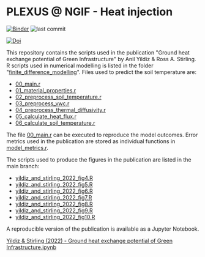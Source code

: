 # PLEXUS @ NGIF - Heat injection

[![Binder](https://mybinder.org/badge_logo.svg)](https://mybinder.org/v2/gh/yildizanil/ngif_heat_injection/HEAD) ![last commit](https://img.shields.io/github/last-commit/yildizanil/ngif_heat_rejection?logoColor=success)

[![Doi](https://img.shields.io/badge/doi-10.1016%2Fj.geothermics.2022.102351-success)](https://doi.org/10.1016/j.geothermics.2022.102351)

This repository contains the scripts used in the publication "Ground heat exchange potential of Green Infrastructure" by Anil Yildiz & Ross A. Stirling. R scripts used in numerical modelling is listed in the folder "[finite_difference_modelling](https://github.com/yildizanil/NGIF_HeatRejection/tree/main/finite_difference_modelling)". Files used to predict the soil temperature are:

- [00_main.r](https://github.com/yildizanil/NGIF_HeatRejection/blob/main/finite_difference_modelling/00_main.r)
- [01_material_properties.r](https://github.com/yildizanil/NGIF_HeatRejection/blob/main/finite_difference_modelling/01_material_properties.r)
- [02_preprocess_soil_temperature.r](https://github.com/yildizanil/NGIF_HeatRejection/blob/main/finite_difference_modelling/02_preprocess_soil_temperature.r)
- [03_preprocess_vwc.r](https://github.com/yildizanil/NGIF_HeatRejection/blob/main/finite_difference_modelling/03_preprocess_vwc.r)
- [04_preprocess_thermal_díffusivity.r](https://github.com/yildizanil/NGIF_HeatRejection/blob/main/finite_difference_modelling/04_preprocess_thermal_díffusivity.r)
- [05_calculate_heat_flux.r](https://github.com/yildizanil/NGIF_HeatRejection/blob/main/finite_difference_modelling/05_calculate_heat_flux.r)
- [06_calculate_soil_temperature.r](https://github.com/yildizanil/NGIF_HeatRejection/blob/main/finite_difference_modelling/06_calculate_soil_temperature.r)

The file [00_main.r](https://github.com/yildizanil/NGIF_HeatRejection/blob/main/finite_difference_modelling/00_main.r) can be executed to reproduce the model outcomes. Error metrics used in the publication are stored as individual functions in [model_metrics.r](https://github.com/yildizanil/NGIF_HeatRejection/blob/main/finite_difference_modelling/model_metrics.r).

The scripts used to produce the figures in the publication are listed in the main branch:

- [yildiz_and_stirling_2022_fig4.R](https://github.com/yildizanil/NGIF_HeatRejection/blob/main/figure_scripts/yildiz_and_stirling_2022_fig4.R)
- [yildiz_and_stirling_2022_fig5.R](https://github.com/yildizanil/NGIF_HeatRejection/blob/main/figure_scripts/yildiz_and_stirling_2022_fig5.R)
- [yildiz_and_stirling_2022_fig6.R](https://github.com/yildizanil/NGIF_HeatRejection/blob/main/figure_scripts/yildiz_and_stirling_2022_fig6.R)
- [yildiz_and_stirling_2022_fig7.R](https://github.com/yildizanil/NGIF_HeatRejection/blob/main/figure_scripts/yildiz_and_stirling_2022_fig7.R)
- [yildiz_and_stirling_2022_fig8.R](https://github.com/yildizanil/NGIF_HeatRejection/blob/main/figure_scripts/yildiz_and_stirling_2022_fig8.R)
- [yildiz_and_stirling_2022_fig9.R](https://github.com/yildizanil/NGIF_HeatRejection/blob/main/figure_scripts/yildiz_and_stirling_2022_fig9.R)
- [yildiz_and_stirling_2022_fig10.R](https://github.com/yildizanil/NGIF_HeatRejection/blob/main/figure_scripts/yildiz_and_stirling_2022_fig10.R)

A reproducible version of the publication is available as a Jupyter Notebook.

[Yildiz & Stirling (2022) - Ground heat exchange potential of Green Infrastructure.ipynb](https://github.com/yildizanil/ngif_heat_injection/blob/main/yildiz_and_stirling_2022.ipynb)

